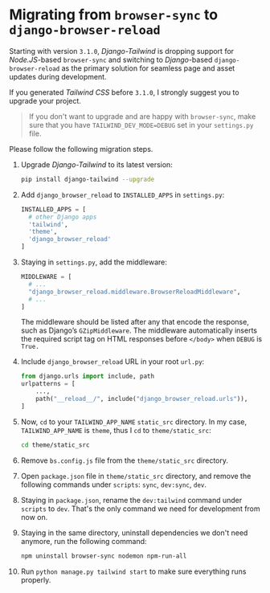 # Migrating from `browser-sync` to `django-browser-reload`

Starting with version `3.1.0`, *Django-Tailwind* is dropping support for *Node.JS*-based `browser-sync` and switching to *Django*-based `django-browser-reload` as the primary solution for seamless page and asset updates during development.

If you generated *Tailwind CSS* before `3.1.0`, I strongly suggest you to upgrade your project.

> If you don't want to upgrade and are happy with `browser-sync`, make sure that you have `TAILWIND_DEV_MODE=DEBUG` set in your `settings.py` file.

Please follow the following migration steps.

1. Upgrade *Django-Tailwind* to its latest version:

   ```bash
   pip install django-tailwind --upgrade
   ```

2. Add `django_browser_reload` to `INSTALLED_APPS` in `settings.py`:

    ```python
    INSTALLED_APPS = [
      # other Django apps
      'tailwind',
      'theme',
      'django_browser_reload'
    ]
    ```

3. Staying in `settings.py`, add the middleware:

   ```python
   MIDDLEWARE = [
     # ...
     "django_browser_reload.middleware.BrowserReloadMiddleware",
     # ...
   ]
   ```

   The middleware should be listed after any that encode the response, such as Django’s `GZipMiddleware`. The middleware
   automatically inserts the required script tag on HTML responses before `</body>` when `DEBUG` is `True.`

4. Include `django_browser_reload` URL in your root `url.py`:

      ```python
      from django.urls import include, path
      urlpatterns = [
          ...,
          path("__reload__/", include("django_browser_reload.urls")),
      ]
      ```

5. Now, `cd` to your `TAILWIND_APP_NAME` `static_src` directory. In my case, `TAILWIND_APP_NAME` is `theme`, thus I `cd` to `theme/static_src`:
    
   ```bash
   cd theme/static_src 
   ```
   
6. Remove `bs.config.js` file from the `theme/static_src` directory.

7. Open `package.json` file in `theme/static_src` directory, and remove the following commands under `scripts`: `sync`, `dev:sync`, `dev`.

8. Staying in `package.json`, rename the `dev:tailwind` command under `scripts` to `dev`. That's the only command we need for development from now on.

9. Staying in the same directory, uninstall dependencies we don't need anymore, run the following command:

    ```bash
    npm uninstall browser-sync nodemon npm-run-all
    ```
   
10. Run `python manage.py tailwind start` to make sure everything runs properly.
